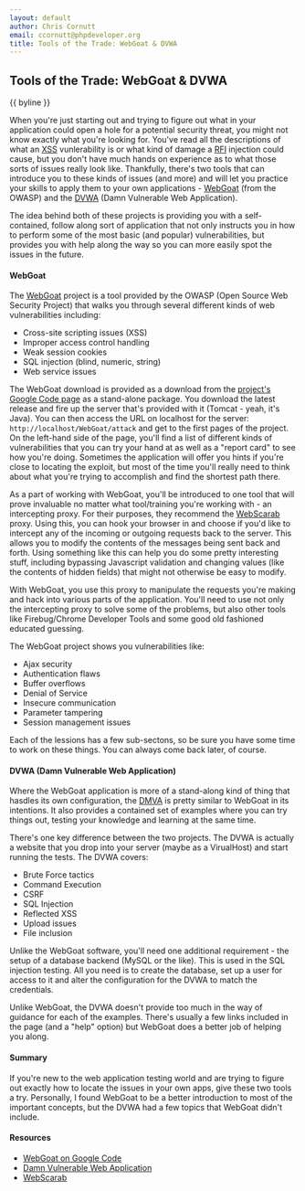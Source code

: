 ```yaml
---
layout: default
author: Chris Cornutt
email: ccornutt@phpdeveloper.org
title: Tools of the Trade: WebGoat & DVWA
---
```


Tools of the Trade: WebGoat & DVWA
--------------

{{ byline }}

When you're just starting out and trying to figure out what in your application could
open a hole for a potential security threat, you might not know exactly what you're
looking for. You've read all the descriptions of what an [XSS](http://en.wikipedia.org/wiki/Cross-site_scripting)
vunlerability is or what kind of damage a [RFI](http://en.wikipedia.org/wiki/Remote_file_inclusion)
injection could cause, but you don't have much hands on experience as to what those
sorts of issues really look like. Thankfully, there's two tools that can introduce you
to these kinds of issues (and more) and will let you practice your skills to apply
them to your own applications - [WebGoat](https://www.owasp.org/index.php/Category:OWASP_WebGoat_Project)
(from the OWASP) and the [DVWA](http://www.dvwa.co.uk/) (Damn Vulnerable Web Application).

The idea behind both of these projects is providing you with a self-contained, follow along
sort of application that not only instructs you in how to perform some of the most basic
(and popular) vulnerabilities, but provides you with help along the way so you can
more easily spot the issues in the future.

#### WebGoat

The [WebGoat](https://www.owasp.org/index.php/Category:OWASP_WebGoat_Project) project is
a tool provided by the OWASP (Open Source Web Security Project) that walks you through
several different kinds of web vulnerabilities including:

- Cross-site scripting issues (XSS)
- Improper access control handling
- Weak session cookies
- SQL injection (blind, numeric, string)
- Web service issues

The WebGoat download is provided as a download from the [project's Google Code page](http://code.google.com/p/webgoat/)
as a stand-alone package. You download the latest release and fire up the server that's
provided with it (Tomcat - yeah, it's Java). You can then access the URL on localhost for the server:
`http://localhost/WebGoat/attack` and get to the first pages of the project. On the left-hand
side of the page, you'll find a list of different kinds of vulnerabilities that you can
try your hand at as well as a "report card" to see how you're doing. Sometimes the application
will offer you hints if you're close to locating the exploit, but most of the time you'll
really need to think about what you're trying to accomplish and find the shortest path there.

As a part of working with WebGoat, you'll be introduced to one tool that will prove invaluable
no matter what tool/training you're working with - an intercepting proxy. For their purposes,
they recommend the [WebScarab](https://www.owasp.org/index.php/Category:OWASP_WebScarab_Project)
proxy. Using this, you can hook your browser in and choose if you'd like to intercept any of
the incoming or outgoing requests back to the server. This allows you to modify the contents
of the messages being sent back and forth. Using something like this can help you do some
pretty interesting stuff, including bypassing Javascript validation and changing values
(like the contents of hidden fields) that might not otherwise be easy to modify.

With WebGoat, you use this proxy to manipulate the requests you're making and hack into
various parts of the application. You'll need to use not only the intercepting proxy to solve
some of the problems, but also other tools like Firebug/Chrome Developer Tools and some
good old fashioned educated guessing.

The WebGoat project shows you vulnerabilities like:

- Ajax security
- Authentication flaws
- Buffer overflows
- Denial of Service
- Insecure communication
- Parameter tampering
- Session management issues

Each of the lessions has a few sub-sectons, so be sure you have some time to work on these
things. You can always come back later, of course.

#### DVWA (Damn Vulnerable Web Application)

Where the WebGoat application is more of a stand-along kind of thing that hasdles its
own configuration, the [DMVA](http://www.dvwa.co.uk/) is pretty similar to WebGoat in its
intentions. It also provides a contained set of examples where you can try things out,
testing your knowledge and learning at the same time.

There's one key difference between the two projects. The DVWA is actually a website that you
drop into your server (maybe as a VirualHost) and start running the tests. The DVWA covers:

- Brute Force tactics
- Command Execution
- CSRF
- SQL Injection
- Reflected XSS
- Upload issues
- File inclusion

Unlike the WebGoat software, you'll need one additional requirement - the setup of a database
backend (MySQL or the like). This is used in the SQL injection testing. All you need is to
create the database, set up a user for access to it and alter the configuration for the DVWA
to match the credentials.

Unlike WebGoat, the DVWA doesn't provide too much in the way of guidance for each of the examples.
There's usually a few links included in the page (and a "help" option) but WebGoat does a better
job of helping you along.

#### Summary

If you're new to the web application testing world and are trying to figure out exactly
how to locate the issues in your own apps, give these two tools a try. Personally, I found
WebGoat to be a better introduction to most of the important concepts, but the DVWA had a
few topics that WebGoat didn't include.


#### Resources
- [WebGoat on Google Code](http://code.google.com/p/webgoat/)
- [Damn Vulnerable Web Application](http://www.dvwa.co.uk/)
- [WebScarab](https://www.owasp.org/index.php/Category:OWASP_WebScarab_Project)

